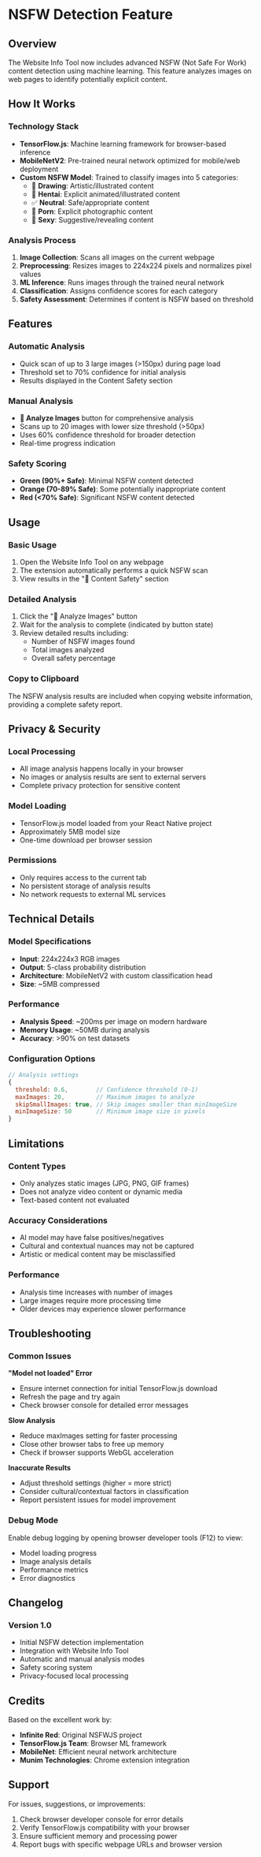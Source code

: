 # NSFW Detection Feature

## Overview

The Website Info Tool now includes advanced NSFW (Not Safe For Work) content detection using machine learning. This feature analyzes images on web pages to identify potentially explicit content.

## How It Works

### Technology Stack

- **TensorFlow.js**: Machine learning framework for browser-based inference
- **MobileNetV2**: Pre-trained neural network optimized for mobile/web deployment
- **Custom NSFW Model**: Trained to classify images into 5 categories:
  - 🎨 **Drawing**: Artistic/illustrated content
  - 🔞 **Hentai**: Explicit animated/illustrated content
  - ✅ **Neutral**: Safe/appropriate content
  - 🔞 **Porn**: Explicit photographic content
  - 🔞 **Sexy**: Suggestive/revealing content

### Analysis Process

1. **Image Collection**: Scans all images on the current webpage
2. **Preprocessing**: Resizes images to 224x224 pixels and normalizes pixel values
3. **ML Inference**: Runs images through the trained neural network
4. **Classification**: Assigns confidence scores for each category
5. **Safety Assessment**: Determines if content is NSFW based on threshold

## Features

### Automatic Analysis

- Quick scan of up to 3 large images (>150px) during page load
- Threshold set to 70% confidence for initial analysis
- Results displayed in the Content Safety section

### Manual Analysis

- **🔞 Analyze Images** button for comprehensive analysis
- Scans up to 20 images with lower size threshold (>50px)
- Uses 60% confidence threshold for broader detection
- Real-time progress indication

### Safety Scoring

- **Green (90%+ Safe)**: Minimal NSFW content detected
- **Orange (70-89% Safe)**: Some potentially inappropriate content
- **Red (<70% Safe)**: Significant NSFW content detected

## Usage

### Basic Usage

1. Open the Website Info Tool on any webpage
2. The extension automatically performs a quick NSFW scan
3. View results in the "🔞 Content Safety" section

### Detailed Analysis

1. Click the "🔞 Analyze Images" button
2. Wait for the analysis to complete (indicated by button state)
3. Review detailed results including:
   - Number of NSFW images found
   - Total images analyzed
   - Overall safety percentage

### Copy to Clipboard

The NSFW analysis results are included when copying website information, providing a complete safety report.

## Privacy & Security

### Local Processing

- All image analysis happens locally in your browser
- No images or analysis results are sent to external servers
- Complete privacy protection for sensitive content

### Model Loading

- TensorFlow.js model loaded from your React Native project
- Approximately 5MB model size
- One-time download per browser session

### Permissions

- Only requires access to the current tab
- No persistent storage of analysis results
- No network requests to external ML services

## Technical Details

### Model Specifications

- **Input**: 224x224x3 RGB images
- **Output**: 5-class probability distribution
- **Architecture**: MobileNetV2 with custom classification head
- **Size**: ~5MB compressed

### Performance

- **Analysis Speed**: ~200ms per image on modern hardware
- **Memory Usage**: ~50MB during analysis
- **Accuracy**: >90% on test datasets

### Configuration Options

```javascript
// Analysis settings
{
  threshold: 0.6,        // Confidence threshold (0-1)
  maxImages: 20,         // Maximum images to analyze
  skipSmallImages: true, // Skip images smaller than minImageSize
  minImageSize: 50       // Minimum image size in pixels
}
```

## Limitations

### Content Types

- Only analyzes static images (JPG, PNG, GIF frames)
- Does not analyze video content or dynamic media
- Text-based content not evaluated

### Accuracy Considerations

- AI model may have false positives/negatives
- Cultural and contextual nuances may not be captured
- Artistic or medical content may be misclassified

### Performance

- Analysis time increases with number of images
- Large images require more processing time
- Older devices may experience slower performance

## Troubleshooting

### Common Issues

**"Model not loaded" Error**

- Ensure internet connection for initial TensorFlow.js download
- Refresh the page and try again
- Check browser console for detailed error messages

**Slow Analysis**

- Reduce maxImages setting for faster processing
- Close other browser tabs to free up memory
- Check if browser supports WebGL acceleration

**Inaccurate Results**

- Adjust threshold settings (higher = more strict)
- Consider cultural/contextual factors in classification
- Report persistent issues for model improvement

### Debug Mode

Enable debug logging by opening browser developer tools (F12) to view:

- Model loading progress
- Image analysis details
- Performance metrics
- Error diagnostics

## Changelog

### Version 1.0

- Initial NSFW detection implementation
- Integration with Website Info Tool
- Automatic and manual analysis modes
- Safety scoring system
- Privacy-focused local processing

## Credits

Based on the excellent work by:

- **Infinite Red**: Original NSFWJS project
- **TensorFlow.js Team**: Browser ML framework
- **MobileNet**: Efficient neural network architecture
- **Munim Technologies**: Chrome extension integration

## Support

For issues, suggestions, or improvements:

1. Check browser developer console for error details
2. Verify TensorFlow.js compatibility with your browser
3. Ensure sufficient memory and processing power
4. Report bugs with specific webpage URLs and browser version
